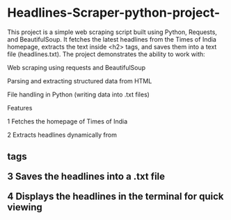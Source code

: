 # Headlines-Scraper-python-project-
This project is a simple web scraping script built using Python, Requests, and BeautifulSoup. It fetches the latest headlines from the Times of India homepage, extracts the text inside &lt;h2> tags, and saves them into a text file (headlines.txt).
The project demonstrates the ability to work with:

Web scraping using requests and BeautifulSoup

Parsing and extracting structured data from HTML

File handling in Python (writing data into .txt files)

 Features

 1 Fetches the homepage of Times of India

2  Extracts headlines dynamically from <h2> tags

3 Saves the headlines into a .txt file

4 Displays the headlines in the terminal for quick viewing

